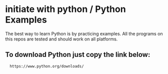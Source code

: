 # initiate with python / Python Examples

The best way to learn Python is by practicing examples. 
All the programs on this repos are tested and should work on all platforms.


## To download Python just copy the link below:

```sh 
  https://www.python.org/downloads/
   ```
